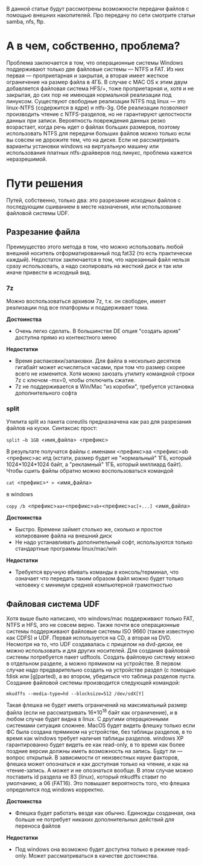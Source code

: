 В данной статье будут рассмотрены возможности передачи файлов с помощью
внешних накопителей. Про передачу по сети смотрите статьи samba, nfs,
ftp.

# А в чем, собственно, проблема?

Проблема заключается в том, что операционные системы Windows
поддерживают только две файловые системы — NTFS и FAT. Из
них первая — проприетарная и закрытая, а вторая имеет жесткое
ограничение на размер файла в 4ГБ. В случае с MAC OS к этим двум
добавляется файловая система HFS/+, тоже проприетарная и, хотя и не
закрытая, до сих пор не имеющая нормальной реализации под линуксом.
Существуют свободные реализации NTFS под linux — это linux-NTFS
(содержится в ядре) и ntfs-3g. Обе реализации позволяют
производить чтение с NTFS-разделов, но не гарантируют
целостности данных при записи. Вероятность повреждения данных
резко возрастает, когда речь идет о файлах больших размеров, поэтому
использовать NTFS для передачи больших файлов можно только если вы
совсем не дорожите тем, что на диске. Если не рассматривать варианты
установки windows на виртуальную машину или использования платных
ntfs-драйверов под линукс, проблема кажется неразрешимой.

# Пути решения

Путей, собственно, только два: это разрезание исходных файлов с
последующим сшиванием в месте назначения, или использование
файловой системы UDF.

## Разрезание файла

Преимущество этого метода в том, что можно использовать любой внешний
носитель отформатированный под fat32 (то есть практически каждый).
Недостаток заключается в том, что нарезанный файл нельзя сразу
использовать, а надо скопировать на жесткий диск и так или иначе
привести в исходный вид.

### 7z

Можно воспользоваться архивом 7z, т.к. он свободен, имеет реализации под
все платформы и поддерживает тома.

**Достоинства**

  - Очень легко сделать. В большинстве DE опция "создать архив" доступна
    прямо из контекстного меню

**Недостатки**

  - Время распаковки/запаковки. Для файла в несколько десятков гигабайт
    может исчисляться часами, при том что размер скорее всего не
    изменится. Хотя можно заюзать утилиту командной строки 7z с
    ключом -mx=0, чтобы отключить сжатие.
  - 7z не поддерживается в Win/Mac "из коробки", требуется установка
    дополнительного софта

### split

Утилита split из пакета coreutils предназначена как раз для разрезания
файлов на куски. Синтаксис прост:

`split –b 1GB `<имя_файла>` `<префикс>

В результате получатся файлы с именами <префикс>aa <префикс>ab
<префикс>ac итд (кстати, размер будет не "нормальный" 1ГБ,
который 1024\*1024\*1024 байт, а "рекламный" 1ГБ, который
миллиард байт). Чтобы сшить файлы обратно можно воспользоваться
командой

`cat `<префикс>`* > `<имя_файла>

в windows

`copy /b `<префикс>`aa+`<префикс>`ab+`<префикс>`ac[+...] `<имя_файла>

**Достоинства**

  - Быстро. Времени займет столько же, сколько и простое копирование
    файла на внешний диск
  - Не надо устанавливать дополнительный софт, используются только
    стандартные программы linux/mac/win

**Недостатки**

  - Требуется вручную вбивать команды в консоль/терминал, что означает
    что передать таким образом файл можно будет только человеку с
    минимум средней компьютерной грамотностью

## Файловая система UDF

Хотя выше было написано, что windows/mac поддерживают только FAT, NTFS и
HFS, это не совсем верно. Также почти все операционные системы
поддерживают файловые системы ISO 9660 (также известную как
CDFS) и UDF. Первая используется на CD, а вторая на DVD. Несмотря на то,
что UDF создавалась с прицелом на dvd-диски, ее можно использовать и для
других носителей. Для создания файловой системы потребуется пакет
udftools. Создать файловую систему можно в отдельном разделе, а можно
прямиком на устройстве. В первом случае надо предварительно создать
на устройстве раздел (с помощью fdisk или \[g\]parted), а во втором,
убедиться что таблица разделов пуста. Создание файловой системы
производится следующей командой:

`mkudffs --media-type=hd --blocksize=512 /dev/sdX[Y]`

Такая флешка не будет иметь ограничений на максимальный размер файла
(если не рассматривать 16\*10<sup>18</sup> байт как ограничение), и в
любом случае будет видна в linux. С другими операционными системами
ситуация сложнее. MacOS будет видеть флешку только если ФС была
создана прямиком на устройстве, без таблицы разделов, в то время как
windows требует наличия таблицы разделов. windows XP гарантированно
будет видеть ее как read-only, в то время как более поздние версии
должны иметь возможность на запись. Будут ли — вопрос открытый. В
зависимости от неизвестных науке факторов, флешка может опознаться
и как доступная только на чтение, и как на чтение-запись. А может и не
опознаться вообще. В этом случае можно поставить id раздела не 83
(linux), который mkudffs ставит по умолчанию, а 06 (FAT16). Это повышает
вероятность того, что флешка определится под windows корректно.

**Достоинства**

  - Флешка будет работать везде как обычно. Единожды созданная, она
    больше не потребует никаких дополнительных действий для
    переноса файлов

**Недостатки**

  - Под windows она возможно будет доступна только в режиме read-only.
    Может рассматриваться в качестве достоинства.
